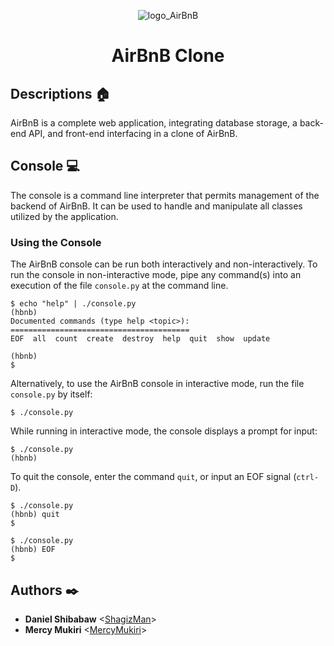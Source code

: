 <p align=center>
    <img src="https://github.com/ShagizMan/AirBnB_clone/blob/master/assets/alx-bnb_logo.png" alt="logo_AirBnB">
</p>

<h1 align=center> AirBnB Clone </h1>

## Descriptions :house:

AirBnB is a complete web application, integrating database storage, a back-end API, and front-end interfacing in a clone of AirBnB.

## Console :computer:

The console is a command line interpreter that permits management of the backend of AirBnB. It can be used to handle and manipulate all classes utilized by the application.

### Using the Console

The AirBnB console can be run both interactively and non-interactively. 
To run the console in non-interactive mode, pipe any command(s) into an execution 
of the file `console.py` at the command line.

```
$ echo "help" | ./console.py
(hbnb) 
Documented commands (type help <topic>):
========================================
EOF  all  count  create  destroy  help  quit  show  update

(hbnb) 
$
```

Alternatively, to use the AirBnB console in interactive mode, run the 
file `console.py` by itself:

```
$ ./console.py
```

While running in interactive mode, the console displays a prompt for input:

```
$ ./console.py
(hbnb) 
```

To quit the console, enter the command `quit`, or input an EOF signal 
(`ctrl-D`).

```
$ ./console.py
(hbnb) quit
$
```

```
$ ./console.py
(hbnb) EOF
$
```

## Authors :black_nib:
* **Daniel Shibabaw** <[ShagizMan](https://github.com/ShagizMan)>
* **Mercy Mukiri** <[MercyMukiri](https://github.com/MercyMukiri)>